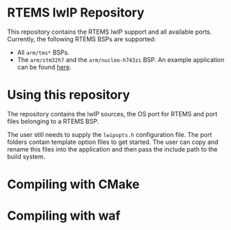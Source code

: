 RTEMS lwIP Repository
======

This repository contains the RTEMS lwIP support and all available ports.
Currently, the following RTEMS BSPs are supported:

 - All `arm/tms*` BSPs.
 - The `arm/stm32h7` and the `arm/nucleo-h743zi` BSP. An example application can be 
   found [here](https://github.com/rmspacefish/rtems-stm32-lwip).
 
# Using this repository

The repository contains the lwIP sources, the OS port for RTEMS and port files
belonging to a RTEMS BSP.

The user still needs to supply the `lwipopts.h` configuration file. The port folders contain
template option files to get started. The user can copy and rename this files into the application
and then pass the include path to the build system.

# Compiling with CMake

# Compiling with waf

